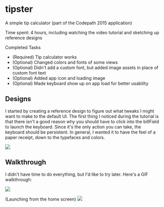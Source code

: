 # tipster
A simple tip calculator (part of the Codepath 2015 application)

Time spent: 4 hours, including watching the video tutorial and sketching up reference designs

Completed Tasks
- (Required) Tip calculator works 
- (Optional) Changed colors and fonts of some views
- (Optional) Didn't add a custom font, but added image assets in place of custom font text
- (Optional) Added app icon and loading image
- (Optional) Made keyboard show up on app load for better usability

## Designs

I started by creating a reference design to figure out what tweaks I might want to make to the default UI. The first thing I noticed during the tutorial is that there isn't a good reason why you should have to click into the billField to launch the keyboard. Since it's the only action you can take, the keyboard should be persistent. In general, I wanted it to have the feel of a paper receipt, down to the typefaces and colors. 

<img src="http://cece.is/codepath/tipster/main-mockup.png">

## Walkthrough

I didn't have time to do everything, but I'd like to try later. Here's a GIF walkthrough:

<img src="http://cece.is/codepath/tipster/Demo2.gif">

(Launching from the home screen)
<img src="http://cece.is/codepath/tipster/Demo4.gif">


